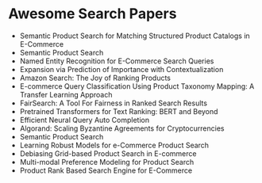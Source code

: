 # Awesome Search Papers

<ul>

                             

 <li><a target="_blank" href="https://github.com/manjunath5496/Awesome-Search-Papers/blob/master/s(1).pdf" style="text-decoration:none;">Semantic Product Search for Matching Structured Product Catalogs in E-Commerce</a></li>

 <li><a target="_blank" href="https://github.com/manjunath5496/Awesome-Search-Papers/blob/master/s(2).pdf" style="text-decoration:none;">Semantic Product Search</a></li>

<li><a target="_blank" href="https://github.com/manjunath5496/Awesome-Search-Papers/blob/master/s(3).pdf" style="text-decoration:none;">Named Entity Recognition for E-Commerce Search Queries</a></li>
 <li><a target="_blank" href="https://github.com/manjunath5496/Awesome-Search-Papers/blob/master/s(4).pdf" style="text-decoration:none;">Expansion via Prediction of Importance with Contextualization</a></li>                              
<li><a target="_blank" href="https://github.com/manjunath5496/Awesome-Search-Papers/blob/master/s(5).pdf" style="text-decoration:none;">Amazon Search: The Joy of Ranking Products</a></li>
<li><a target="_blank" href="https://github.com/manjunath5496/Awesome-Search-Papers/blob/master/s(6).pdf" style="text-decoration:none;">E-commerce Query Classification Using Product Taxonomy Mapping: A Transfer Learning Approach</a></li>
 <li><a target="_blank" href="https://github.com/manjunath5496/Awesome-Search-Papers/blob/master/s(7).pdf" style="text-decoration:none;">FairSearch: A Tool For Fairness in Ranked Search Results</a></li>

 <li><a target="_blank" href="https://github.com/manjunath5496/Awesome-Search-Papers/blob/master/s(8).pdf" style="text-decoration:none;"> Pretrained Transformers for Text Ranking:
BERT and Beyond </a></li>

 <li><a target="_blank" href="https://github.com/manjunath5496/Awesome-Search-Papers/blob/master/s(9).pdf" style="text-decoration:none;"> Efficient Neural Query Auto Completion </a></li>  

  <li><a target="_blank" href="https://github.com/manjunath5496/Awesome-Search-Papers/blob/master/s(9).pdf" style="text-decoration:none;">Algorand: Scaling Byzantine Agreements
for Cryptocurrencies</a></li>
  
   
 <li><a target="_blank" href="https://github.com/manjunath5496/Awesome-Search-Papers/blob/master/s(10).pdf" style="text-decoration:none;">Semantic Product Search </a></li>                              
<li><a target="_blank" href="https://github.com/manjunath5496/Awesome-Search-Papers/blob/master/s(11).pdf" style="text-decoration:none;">Learning Robust Models for e-Commerce Product Search</a></li>
<li><a target="_blank" href="https://github.com/manjunath5496/Awesome-Search-Papers/blob/master/s(12).pdf" style="text-decoration:none;">Debiasing Grid-based Product Search in E-commerce</a></li>
<li><a target="_blank" href="https://github.com/manjunath5496/Awesome-Search-Papers/blob/master/s(13).pdf" style="text-decoration:none;">Multi-modal Preference Modeling for Product Search</a></li>

<li><a target="_blank" href="https://github.com/manjunath5496/Awesome-Search-Papers/blob/master/s(14).pdf" style="text-decoration:none;">Product Rank Based Search Engine for E-Commerce</a></li>
                               
  
  
  
  
   </ul>
